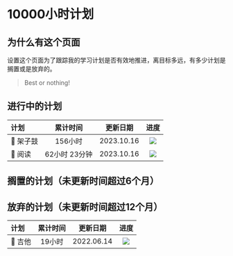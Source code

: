 # 10000小时计划


## 为什么有这个页面

设置这个页面为了跟踪我的学习计划是否有效地推进，离目标多远，有多少计划是搁置或是放弃的。

> Best or nothing!

## 进行中的计划

| 计划        |  累计时间  |   更新日期   |  进度  |
|:----       |:------:|:-----------:|:------:|
| 🥁 架子鼓     | 156小时 | 2023.10.16 |  ![](https://img.shields.io/badge/%E5%AE%8C%E6%88%90-156%2f10000-blue)|
| 📖 阅读     | 62小时 23分钟 | 2023.10.16 |  ![](https://img.shields.io/badge/%E5%AE%8C%E6%88%90-62%2f10000-blue)|


## 搁置的计划（未更新时间超过6个月）


## 放弃的计划（未更新时间超过12个月）

| 计划        |  累计时间  |   更新日期   |  进度  |
|:----       |:------:|:-----------:|:------:|
| 🎸 吉他     | 19小时 | 2022.06.14 |  ![](https://img.shields.io/badge/%E5%AE%8C%E6%88%90-19%2f10000-blue)|

